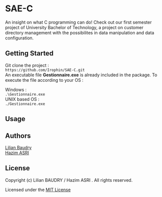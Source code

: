 # SAE-C
An insight on what C programming can do! Check out our first semester project of University Bachelor of Technology, a project on customer directory management with the possibilites in data manipulation and data configuration.

## Getting Started
Git clone the project :  
`https://github.com/Irophin/SAE-C.git`  
An executable file __Gestionnaire.exe__ is already included in the package. To execute the file according to your OS : 

Windows :   
`.\Gestionnaire.exe`  
UNIX based OS :   
`./Gestionnaire.exe`  


## Usage
### 
## Authors
[Lilian Baudry](https://github.com/Irophin)  
[Hazim ASRI](https://github.com/wockehs001)
## License
Copyright (c) Lilian BAUDRY / Hazim ASRI . All rights reserved.

Licensed under the [MIT License](https://github.com/microsoft/calculator/blob/master/LICENSE)
## 
